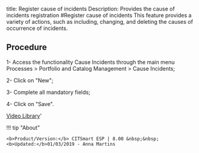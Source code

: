 title: Register cause of incidents 
Description: Provides the cause of incidents registration
#Register cause of incidents
This feature provides a variety of actions, such as including, changing, and deleting the causes of occurrence of incidents.

**Procedure**
-------------

1-  Access the functionality Cause Incidents through the main menu Processes \>
    Portfolio and Catalog Management \> Cause Incidents;

2-  Click on "New";

3-  Complete all mandatory fields;

4-  Click on "Save".


<i class='fa fa-youtube-play  fa-2x' style='color:#97ce17;vertical-align: middle;'> </i> [Video Library](https://www.youtube.com/playlist?list=PLB5qK2uzf2RPsG8HdkE7qEHB39yEI_T8y)'

!!! tip "About"

    <b>Product/Version:</b> CITSmart ESP | 8.00 &nbsp;&nbsp;
    <b>Updated:</b>01/03/2019 - Anna Martins
